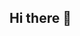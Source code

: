 ## Hi there 👋

<!--
**MattW-9393/MattW-9393** is a ✨ _special_ ✨ repository because its `README.md` (this file) appears on your GitHub profile.

Here are some ideas to get you started:

- 🔭 I’m currently working on changing careers
- 🌱 I’m currently learning Full Stack Development
- 👯 I’m looking to collaborate on Web Apps
- 🤔 I’m looking for help with ...
- 💬 Ask me about ...
- 📫 How to reach me: ...
- 😄 Pronouns: ...
- ⚡ Fun fact: ...
-->
